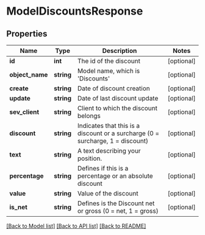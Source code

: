 # ModelDiscountsResponse

## Properties
Name | Type | Description | Notes
------------ | ------------- | ------------- | -------------
**id** | **int** | The id of the discount | [optional] 
**object_name** | **string** | Model name, which is &#x27;Discounts&#x27; | [optional] 
**create** | **string** | Date of discount creation | [optional] 
**update** | **string** | Date of last discount update | [optional] 
**sev_client** | **string** | Client to which the discount belongs | [optional] 
**discount** | **string** | Indicates that this is a discount or a surcharge (0 &#x3D; surcharge, 1 &#x3D; discount) | [optional] 
**text** | **string** | A text describing your position. | [optional] 
**percentage** | **string** | Defines if this is a percentage or an absolute discount | [optional] 
**value** | **string** | Value of the discount | [optional] 
**is_net** | **string** | Defines is the Discount net or gross (0 &#x3D; net, 1 &#x3D; gross) | [optional] 

[[Back to Model list]](../../README.md#documentation-for-models) [[Back to API list]](../../README.md#documentation-for-api-endpoints) [[Back to README]](../../README.md)

